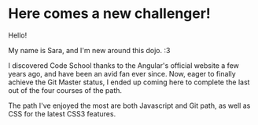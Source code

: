 Here comes a new challenger!
==========

Hello!

My name is Sara, and I'm new around this dojo. :3

I discovered Code School thanks to the Angular's official website a few years ago, and have been an avid fan ever since. Now, eager to finally achieve the Git Master status, I ended up coming here to complete the last out of the four courses of the path.

The path I've enjoyed the most are both Javascript and Git path, as well as CSS for the latest CSS3 features.